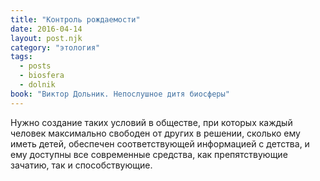 ```yaml
---
title: "Контроль рождаемости"
date: 2016-04-14
layout: post.njk
category: "этология"
tags:
  - posts
  - biosfera
  - dolnik
book: "Виктор Дольник. Непослушное дитя биосферы"
---
```


Нужно создание таких условий в обществе, при которых каждый человек максимально свободен от других в решении, сколько ему иметь детей, обеспечен соответствующей информацией с детства, и ему доступны все современные средства, как препятствующие зачатию, так и способствующие.
